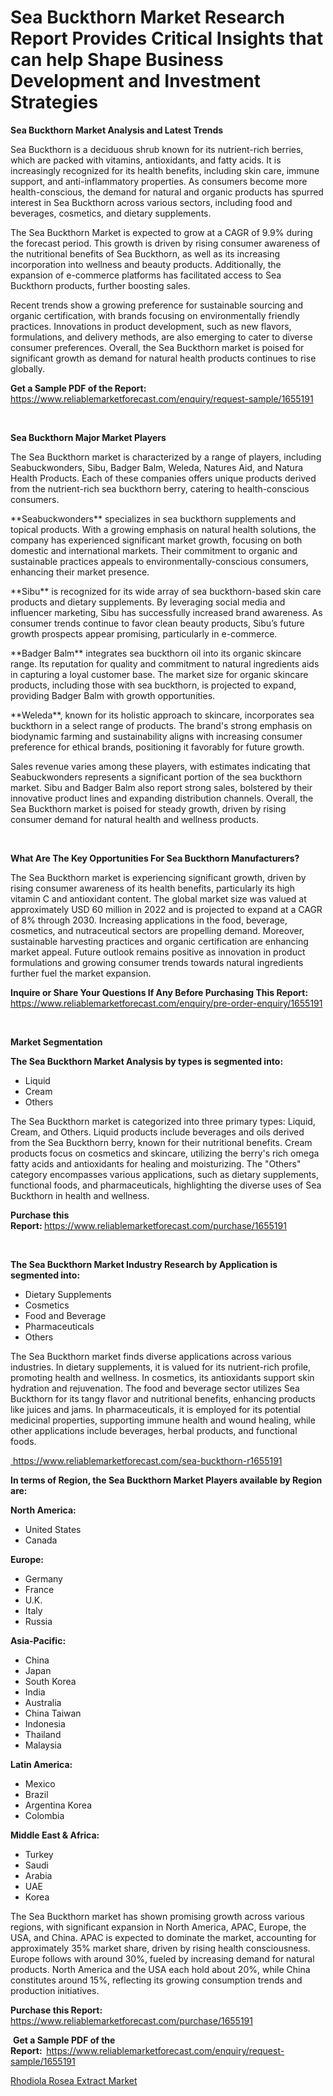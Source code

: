 <p><h1>Sea Buckthorn Market Research Report Provides Critical Insights that can help Shape Business Development and Investment Strategies</h1></p><p><strong>Sea Buckthorn Market Analysis and Latest Trends</strong></p>
<p><p>Sea Buckthorn is a deciduous shrub known for its nutrient-rich berries, which are packed with vitamins, antioxidants, and fatty acids. It is increasingly recognized for its health benefits, including skin care, immune support, and anti-inflammatory properties. As consumers become more health-conscious, the demand for natural and organic products has spurred interest in Sea Buckthorn across various sectors, including food and beverages, cosmetics, and dietary supplements.</p><p>The Sea Buckthorn Market is expected to grow at a CAGR of 9.9% during the forecast period. This growth is driven by rising consumer awareness of the nutritional benefits of Sea Buckthorn, as well as its increasing incorporation into wellness and beauty products. Additionally, the expansion of e-commerce platforms has facilitated access to Sea Buckthorn products, further boosting sales.</p><p>Recent trends show a growing preference for sustainable sourcing and organic certification, with brands focusing on environmentally friendly practices. Innovations in product development, such as new flavors, formulations, and delivery methods, are also emerging to cater to diverse consumer preferences. Overall, the Sea Buckthorn market is poised for significant growth as demand for natural health products continues to rise globally.</p></p>
<p><strong>Get a Sample PDF of the Report:&nbsp;</strong> <a href="https://www.reliablemarketforecast.com/enquiry/request-sample/1655191?utm_campaign=1080&utm_medium=2&utm_source=Github&utm_content=ia&utm_term=06032025&utm_id=sea-buckthorn">https://www.reliablemarketforecast.com/enquiry/request-sample/1655191</a></p>
<p>&nbsp;</p>
<p><strong>Sea Buckthorn Major Market Players</strong></p>
<p><p>The Sea Buckthorn market is characterized by a range of players, including Seabuckwonders, Sibu, Badger Balm, Weleda, Natures Aid, and Natura Health Products. Each of these companies offers unique products derived from the nutrient-rich sea buckthorn berry, catering to health-conscious consumers.</p><p>**Seabuckwonders** specializes in sea buckthorn supplements and topical products. With a growing emphasis on natural health solutions, the company has experienced significant market growth, focusing on both domestic and international markets. Their commitment to organic and sustainable practices appeals to environmentally-conscious consumers, enhancing their market presence.</p><p>**Sibu** is recognized for its wide array of sea buckthorn-based skin care products and dietary supplements. By leveraging social media and influencer marketing, Sibu has successfully increased brand awareness. As consumer trends continue to favor clean beauty products, Sibu’s future growth prospects appear promising, particularly in e-commerce.</p><p>**Badger Balm** integrates sea buckthorn oil into its organic skincare range. Its reputation for quality and commitment to natural ingredients aids in capturing a loyal customer base. The market size for organic skincare products, including those with sea buckthorn, is projected to expand, providing Badger Balm with growth opportunities.</p><p>**Weleda**, known for its holistic approach to skincare, incorporates sea buckthorn in a select range of products. The brand's strong emphasis on biodynamic farming and sustainability aligns with increasing consumer preference for ethical brands, positioning it favorably for future growth.</p><p>Sales revenue varies among these players, with estimates indicating that Seabuckwonders represents a significant portion of the sea buckthorn market. Sibu and Badger Balm also report strong sales, bolstered by their innovative product lines and expanding distribution channels. Overall, the Sea Buckthorn market is poised for steady growth, driven by rising consumer demand for natural health and wellness products.</p></p>
<p>&nbsp;</p>
<p><strong>What Are The Key Opportunities For Sea Buckthorn Manufacturers?</strong></p>
<p><p>The Sea Buckthorn market is experiencing significant growth, driven by rising consumer awareness of its health benefits, particularly its high vitamin C and antioxidant content. The global market size was valued at approximately USD 60 million in 2022 and is projected to expand at a CAGR of 8% through 2030. Increasing applications in the food, beverage, cosmetics, and nutraceutical sectors are propelling demand. Moreover, sustainable harvesting practices and organic certification are enhancing market appeal. Future outlook remains positive as innovation in product formulations and growing consumer trends towards natural ingredients further fuel the market expansion.</p></p>
<p><strong>Inquire or Share Your Questions If Any Before Purchasing This Report:</strong> <a href="https://www.reliablemarketforecast.com/enquiry/pre-order-enquiry/1655191?utm_campaign=1080&utm_medium=2&utm_source=Github&utm_content=ia&utm_term=06032025&utm_id=sea-buckthorn">https://www.reliablemarketforecast.com/enquiry/pre-order-enquiry/1655191</a></p>
<p>&nbsp;</p>
<p><strong>Market Segmentation</strong></p>
<p><strong>The Sea Buckthorn Market Analysis by types is segmented into:</strong></p>
<p><ul><li>Liquid</li><li>Cream</li><li>Others</li></ul></p>
<p><p>The Sea Buckthorn market is categorized into three primary types: Liquid, Cream, and Others. Liquid products include beverages and oils derived from the Sea Buckthorn berry, known for their nutritional benefits. Cream products focus on cosmetics and skincare, utilizing the berry's rich omega fatty acids and antioxidants for healing and moisturizing. The "Others" category encompasses various applications, such as dietary supplements, functional foods, and pharmaceuticals, highlighting the diverse uses of Sea Buckthorn in health and wellness.</p></p>
<p><strong>Purchase this Report:&nbsp;</strong><a href="https://www.reliablemarketforecast.com/purchase/1655191?utm_campaign=1080&utm_medium=2&utm_source=Github&utm_content=ia&utm_term=06032025&utm_id=sea-buckthorn">https://www.reliablemarketforecast.com/purchase/1655191</a></p>
<p>&nbsp;</p>
<p><strong>The Sea Buckthorn Market Industry Research by Application is segmented into:</strong></p>
<p><ul><li>Dietary Supplements</li><li>Cosmetics</li><li>Food and Beverage</li><li>Pharmaceuticals</li><li>Others</li></ul></p>
<p><p>The Sea Buckthorn market finds diverse applications across various industries. In dietary supplements, it is valued for its nutrient-rich profile, promoting health and wellness. In cosmetics, its antioxidants support skin hydration and rejuvenation. The food and beverage sector utilizes Sea Buckthorn for its tangy flavor and nutritional benefits, enhancing products like juices and jams. In pharmaceuticals, it is employed for its potential medicinal properties, supporting immune health and wound healing, while other applications include beverages, herbal products, and functional foods.</p></p>
<p><a href="https://www.reliablemarketforecast.com/sea-buckthorn-r1655191?utm_campaign=1080&utm_medium=2&utm_source=Github&utm_content=ia&utm_term=06032025&utm_id=sea-buckthorn">&nbsp;https://www.reliablemarketforecast.com/sea-buckthorn-r1655191</a></p>
<p><strong>In terms of Region, the Sea Buckthorn Market Players available by Region are:</strong></p>
<p>
    <p> <strong> North America: </strong>
        <ul>
            <li>United States</li>
            <li>Canada</li>
        </ul>
        </p> 
    <p> <strong> Europe: </strong>
        <ul>
            <li>Germany</li>
            <li>France</li>
            <li>U.K.</li>
            <li>Italy</li>
            <li>Russia</li>
        </ul>
        </p> 
    <p> <strong> Asia-Pacific: </strong>
        <ul>
            <li>China</li>
            <li>Japan</li>
            <li>South Korea</li>
            <li>India</li>
            <li>Australia</li>
            <li>China Taiwan</li>
            <li>Indonesia</li>
            <li>Thailand</li>
            <li>Malaysia</li>
        </ul>
        </p> 
    <p> <strong> Latin America: </strong>
        <ul>
            <li>Mexico</li>
            <li>Brazil</li>
            <li>Argentina Korea</li>
            <li>Colombia</li>
        </ul>
        </p> 
    <p> <strong> Middle East & Africa: </strong>
        <ul>
            <li>Turkey</li>
            <li>Saudi</li>
            <li>Arabia</li>
            <li>UAE</li>
            <li>Korea</li>
        </ul>
    </p>
    </p>
<p><p>The Sea Buckthorn market has shown promising growth across various regions, with significant expansion in North America, APAC, Europe, the USA, and China. APAC is expected to dominate the market, accounting for approximately 35% market share, driven by rising health consciousness. Europe follows with around 30%, fueled by increasing demand for natural products. North America and the USA each hold about 20%, while China constitutes around 15%, reflecting its growing consumption trends and production initiatives.</p></p>
<p><strong>Purchase this Report: </strong><a href="https://www.reliablemarketforecast.com/purchase/1655191?utm_campaign=1080&utm_medium=2&utm_source=Github&utm_content=ia&utm_term=06032025&utm_id=sea-buckthorn">https://www.reliablemarketforecast.com/purchase/1655191</a></p>
<p>&nbsp;<strong>Get a Sample PDF of the Report:&nbsp;&nbsp;</strong><a href="https://www.reliablemarketforecast.com/enquiry/request-sample/1655191?utm_campaign=1080&utm_medium=2&utm_source=Github&utm_content=ia&utm_term=06032025&utm_id=sea-buckthorn">https://www.reliablemarketforecast.com/enquiry/request-sample/1655191</a></p>
<p><strong></strong></p>
<p><p><a href="https://github.com/afghatakito29/Market-Research-Report-List-1/blob/main/rhodiola-rosea-extract-market.md?utm_campaign=1080&utm_medium=2&utm_source=Github&utm_content=ia&utm_term=06032025&utm_id=sea-buckthorn">Rhodiola Rosea Extract Market</a></p></p>